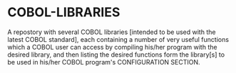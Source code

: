 # COBOL-LIBRARIES
A repostory with several COBOL libraries [intended to be used with the latest COBOL standard], each containing a number of very useful functions which a COBOL user can access by compiling his/her program with the desired library, and then listing the desired functions form the library[s] to be used in his/her COBOL program's CONFIGURATION SECTION.
